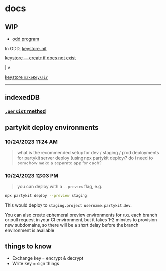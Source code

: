 # docs

## WIP

* [odd program](https://github.com/oddsdk/ts-odd/blob/f90bde37416d9986d1c0afed406182a95ce7c1d7/src/index.ts#L224)

In ODD, [keystore.init](https://github.com/oddsdk/ts-odd/blob/f90bde37416d9986d1c0afed406182a95ce7c1d7/src/components/crypto/implementation/browser.ts#L310)

[keystore -- create if does not exist](https://github.com/fission-codes/keystore-idb/blob/0bbb92aeba7a33a5372bd2ef64dce1c3ee1f7213/src/rsa/keystore.ts#L20)

  |
  v

[keystore `makeKeyPair`](https://github.com/fission-codes/keystore-idb/blob/0bbb92aeba7a33a5372bd2ef64dce1c3ee1f7213/src/rsa/keys.ts#L7)


-----------------------------


## indexedDB

### [`.persist` method](https://developer.mozilla.org/en-US/docs/Web/API/StorageManager/persist)


## partykit deploy environments

### 10/24/2023 11:24 AM
> what is the recommended setup for dev / staging / prod deployments for partykit server deploy (using npx partykit deploy)? do i need to somehow make a separate app for each?

###  10/24/2023 12:03 PM
> you can deploy with a `--preview` flag, e.g.

```sh
npx partykit deploy --preview staging
```

This would deploy to `staging.project.username.partykit.dev`.

You can also create ephemeral preview environments for e.g. each branch or pull request in your CI environment, but it takes 1-2 minutes to provision new subdomains, so there will be a short delay before the branch environment is available


## things to know

* Exchange key = encrypt & decrypt
* Write key = sign things
